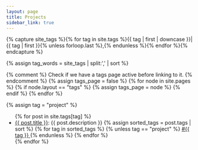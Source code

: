 ```yaml
---
layout: page
title: Projects
sidebar_link: true
---
```


<!-- See https://blog.lanyonm.org/articles/2013/11/21/alphabetize-jekyll-page-tags-pure-liquid.html -->
<!-- With added pipe to handle lack of sort_natural -->
{% capture site_tags %}{% for tag in site.tags %}{{ tag | first | downcase }}|{{ tag | first }}{% unless forloop.last %},{% endunless %}{% endfor %}{% endcapture %}
<!-- site_tags: {{ site_tags }} -->
{% assign tag_words = site_tags | split:',' | sort %}
<!-- tag_words: {{ tag_words }} -->
<!-- <small>{{ post.date | date_to_string }}</small> -->

{% comment %}
  Check if we have a tags page active before linking to it.
{% endcomment %}
{% assign tags_page = false %}
{% for node in site.pages %}
  {% if node.layout == "tags" %}
    {% assign tags_page = node %}
  {% endif %}
{% endfor %}

<div class="projects">
  {% assign tag = "project" %}
  <div id="{{ tag | slugify }}" class="project">
    <ul class="project-ul">
      {% for post in site.tags[tag] %}
        <li>
          <span class="project-post">
          <a href="{{ post.url | relative_url }}">{{ post.title }}</a>: {{ post.description }}
          </span>
          <span class="project-tags">
            {% assign sorted_tags = post.tags | sort %}
            {% for tag in sorted_tags %}
              {% unless tag == "project" %}
                <a class="post-tag-small" href="/tag/{{ tag | slugify }}">
                #{{ tag }}
                </a>
              {% endunless %}
            {% endfor %}
          </span>
        </li>
      {% endfor %}
    </ul>
  </div>
</div>
